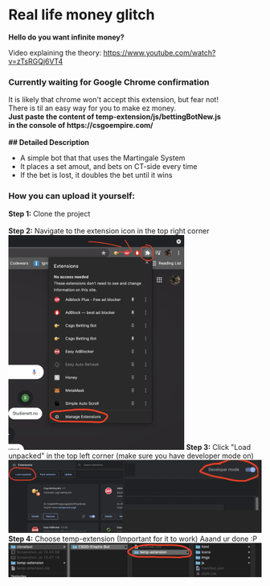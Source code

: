 <h1>Real life money glitch</h1>

<b>Hello do you want infinite money?</b><br>

Video explaining the theory: https://www.youtube.com/watch?v=zTsRGQj6VT4<br>

<h3>Currently waiting for Google Chrome confirmation</h3>
<b></b>It is likely that chrome won't accept this extension, but fear not!<br>
There is til an easy way for you to make ez money.<br>
<b>Just paste the content of temp-extension/js/bettingBotNew.js<br> 
in the console of https://csgoempire.com/</b><br><br>
<b>## Detailed Description</b><br>

- A simple bot that that uses the Martingale System
- It places a set amout, and bets on CT-side every time
- If the bet is lost, it doubles the bet until it wins

<h3>How you can upload it yourself:</h3>
<b>Step 1:</b> Clone the project<br><br>
<b>Step 2:</b> Navigate to the extension icon in the top right corner<img src = "temp-extension/imgs/step1.png" width="350px">
<b>Step 3:</b> Click "Load unpacked" in the top left corner (make sure you have developer mode on)<img src = "temp-extension/imgs/step2.png" width="550px">
<b>Step 4:</b> Choose temp-extension (Important for it to work) Aaand ur done :P<img src = "temp-extension/imgs/step3.png" width="700px">
